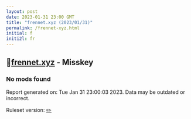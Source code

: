 ```yaml
---
layout: post
date: 2023-01-31 23:00 GMT
title: "frennet.xyz (2023/01/31)"
permalink: /frennet-xyz.html
initial: f
initi2l: fr
---
```


## 🐘[frennet.xyz](https://frennet.xyz) - Misskey

### No mods found

Report generated on: Tue Jan 31 23:00:03 2023. Data may be outdated or incorrect.

Ruleset version: [✏️](/version-pencil)
